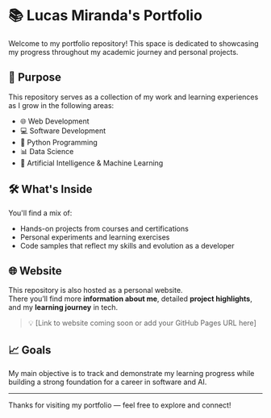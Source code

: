 # 📚 Lucas Miranda's Portfolio

Welcome to my portfolio repository! This space is dedicated to showcasing my progress throughout my academic journey and personal projects.

## 🚀 Purpose

This repository serves as a collection of my work and learning experiences as I grow in the following areas:

- 🌐 Web Development  
- 💻 Software Development  
- 🐍 Python Programming  
- 📊 Data Science  
- 🤖 Artificial Intelligence & Machine Learning

## 🛠️ What's Inside

You'll find a mix of:

- Hands-on projects from courses and certifications  
- Personal experiments and learning exercises  
- Code samples that reflect my skills and evolution as a developer

## 🌐 Website

This repository is also hosted as a personal website.  
There you’ll find more **information about me**, detailed **project highlights**, and my **learning journey** in tech.

> 💡 [Link to website coming soon or add your GitHub Pages URL here]

## 📈 Goals

My main objective is to track and demonstrate my learning progress while building a strong foundation for a career in software and AI.

---

Thanks for visiting my portfolio — feel free to explore and connect!
